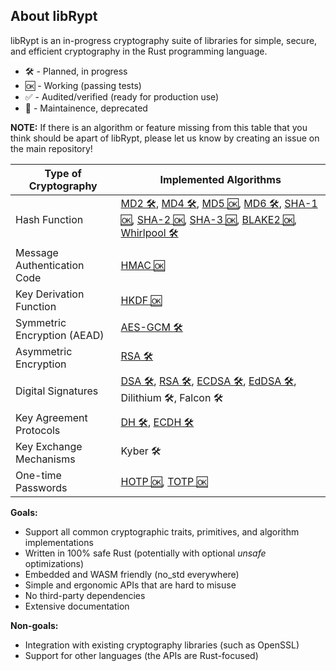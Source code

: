 ## About libRypt
libRypt is an in-progress cryptography suite of libraries for simple, secure, and efficient cryptography in the Rust programming language.

* 🛠️ - Planned, in progress
* 🆗 - Working (passing tests)
* ✅ - Audited/verified (ready for production use)
* 🚧 - Maintainence, deprecated

**NOTE:** If there is an algorithm or feature missing from this table that you think should be apart of libRypt, please let us know by creating an issue on the main repository!

| **Type of Cryptography**                      | **Implemented Algorithms** |
|-----------------------------------------------|----------------------------|
| Hash Function                                 | [MD2 🛠️](https://www.github.com/librypt/librypt-hash-md2), [MD4 🛠️](https://www.github.com/librypt/librypt-hash-md4), [MD5 🆗](https://www.github.com/librypt/librypt-hash-md5), [MD6 🛠️](https://www.github.com/librypt/librypt-hash-md6), [SHA-1 🆗](https://www.github.com/librypt/librypt-hash-sha1), [SHA-2 🆗](https://www.github.com/librypt/librypt-hash-sha2), [SHA-3 🆗](https://www.github.com/librypt/librypt-hash-sha3), [BLAKE2 🆗](https://www.github.com/librypt/librypt-hash-blake2), [Whirlpool 🛠️](https://www.github.com/librypt/librypt-hash-whirlpool) |
| Message Authentication Code                   | [HMAC 🆗](https://www.github.com/librypt/librypt-mac-hmac)                      |
| Key Derivation Function                       | [HKDF 🆗](https://www.github.com/librypt/librypt-kdf-hkdf)    |
| Symmetric Encryption (AEAD)                   | [AES-GCM 🛠️](https://www.github.com/librypt/librypt-aead-aes) |
| Asymmetric Encryption                         | [RSA 🛠️](https://www.github.com/librypt/librypt-aea-rsa)      |
| Digital Signatures                            | [DSA 🛠️](https://www.github.com/librypt/librypt-signature-dsa), [RSA 🛠️](https://www.github.com/librypt/librypt-signature-rsa), [ECDSA 🛠️](https://www.github.com/librypt/librypt-signature-ecdsa), [EdDSA 🛠️](https://www.github.com/librypt/librypt-signature-eddsa), Dilithium 🛠️, Falcon 🛠️ |
| Key Agreement Protocols                       | [DH 🛠️](https://www.github.com/librypt/librypt-kap-dh), [ECDH 🛠️](https://www.github.com/librypt/librypt-kap-ecdh) |
| Key Exchange Mechanisms                       | Kyber 🛠️ |
| One-time Passwords                            | [HOTP 🆗](https://www.github.com/librypt/librypt-hotp), [TOTP 🆗](https://www.github.com/librypt/librypt-totp) |

**Goals:**
* Support all common cryptographic traits, primitives, and algorithm implementations
* Written in 100% safe Rust (potentially with optional *unsafe* optimizations)
* Embedded and WASM friendly (no_std everywhere)
* Simple and ergonomic APIs that are hard to misuse
* No third-party dependencies
* Extensive documentation

**Non-goals:**
* Integration with existing cryptography libraries (such as OpenSSL)
* Support for other languages (the APIs are Rust-focused)
